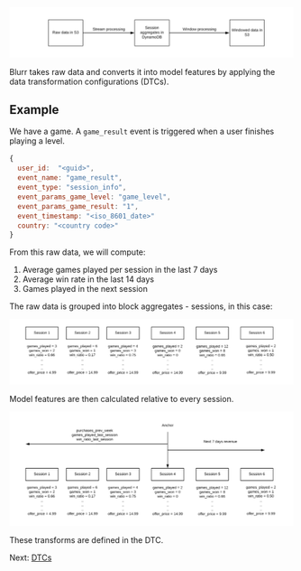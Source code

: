 
![2steps](examples/offer-ai/images/2steps.png)

Blurr takes raw data and converts it into model features by applying the data transformation configurations (DTCs).

## Example

We have a game. A `game_result` event is triggered when a user finishes playing a level.

```javascript
{
  user_id:  "<guid>",
  event_name: "game_result",
  event_type: "session_info",
  event_params_game_level: "game_level",
  event_params_game_result: "1",
  event_timestamp: "<iso_8601_date>"
  country: "<country code>"
}
```

From this raw data, we will compute:

1. Average games played per session in the last 7 days
2. Average win rate in the last 14 days
3. Games played in the next session

The raw data is grouped into block aggregates - sessions, in this case:

![blocks](images/blocks.png)

Model features are then calculated relative to every session.

![features](images/features.png)

These transforms are defined in the DTC.

Next: [DTCs](dtc.md)
